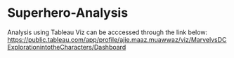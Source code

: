 # Superhero-Analysis
Analysis using Tableau
Viz can be acccessed through the link below:
https://public.tableau.com/app/profile/ajie.maaz.muawwaz/viz/MarvelvsDCExplorationintotheCharacters/Dashboard
